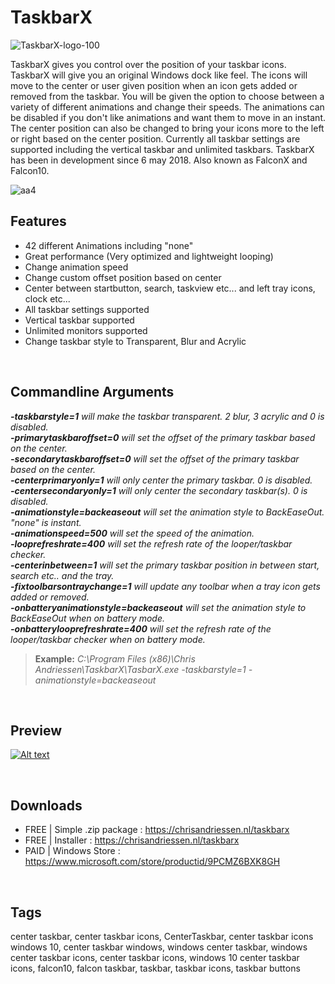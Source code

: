 
# TaskbarX


![TaskbarX-logo-100](https://user-images.githubusercontent.com/50437199/79128815-6a50a500-7da4-11ea-8095-34890486a76f.png)  
  
TaskbarX gives you control over the position of your taskbar icons.
TaskbarX will give you an original Windows dock like feel. The icons will move to the center or user given position when an icon gets added or removed from the taskbar. You will be given the option to choose between a variety of different animations and change their speeds. The animations can be disabled if you don't like animations and want them to move in an instant. The center position can also be changed to bring your icons more to the left or right based on the center position. Currently all taskbar settings are supported including the vertical taskbar and unlimited taskbars.
TaskbarX has been in development since 6 may 2018. Also known as FalconX and Falcon10.
&nbsp;  
  
![aa4](https://user-images.githubusercontent.com/50437199/79305152-1c968280-7ef3-11ea-9eda-c97f61b758bd.png)
&nbsp;


## Features

- 42 different Animations including "none"
- Great performance (Very optimized and lightweight looping)
- Change animation speed
- Change custom offset position based on center
- Center between startbutton, search, taskview etc... and left tray icons, clock etc...
- All taskbar settings supported
- Vertical taskbar supported
- Unlimited monitors supported
- Change taskbar style to Transparent, Blur and Acrylic
  
  
&nbsp;


## Commandline Arguments

_**-taskbarstyle=1** will make the taskbar transparent. 2 blur, 3 acrylic and 0 is disabled.  
**-primarytaskbaroffset=0** will set the offset of the primary taskbar based on the center.  
**-secondarytaskbaroffset=0** will set the offset of the primary taskbar based on the center.  
**-centerprimaryonly=1** will only center the primary taskbar. 0 is disabled.  
**-centersecondaryonly=1** will only center the secondary taskbar(s). 0 is disabled.  
**-animationstyle=backeaseout** will set the animation style to BackEaseOut. "none" is instant.  
**-animationspeed=500** will set the speed of the animation.  
**-looprefreshrate=400** will set the refresh rate of the looper/taskbar checker.  
**-centerinbetween=1** will set the primary taskbar position in between start, search etc.. and the tray.  
**-fixtoolbarsontraychange=1** will update any toolbar when a tray icon gets added or removed.  
**-onbatteryanimationstyle=backeaseout** will set the animation style to BackEaseOut when on battery mode.  
**-onbatterylooprefreshrate=400** will set the refresh rate of the looper/taskbar checker when on battery mode._
  
> **Example:** _C:\Program Files (x86)\Chris Andriessen\TaskbarX\TasbarX.exe -taskbarstyle=1 -animationstyle=backeaseout_
  
  
&nbsp;


## Preview
 
[![Alt text](https://user-images.githubusercontent.com/50437199/79141058-55324100-7db9-11ea-87b2-04f4c4cab5b0.png)](https://youtu.be/oqA3BDt-GqY) 
  
  
&nbsp;


## Downloads

- FREE | Simple .zip package : https://chrisandriessen.nl/taskbarx 
- FREE | Installer : https://chrisandriessen.nl/taskbarx 
- PAID | Windows Store : https://www.microsoft.com/store/productid/9PCMZ6BXK8GH
  
  
&nbsp;


## Tags
center taskbar, center taskbar icons, CenterTaskbar, center taskbar icons windows 10, center taskbar windows, windows center taskbar, windows center taskbar icons, center taskbar icons, windows 10 center taskbar icons, falcon10, falcon taskbar, taskbar, taskbar icons, taskbar buttons
